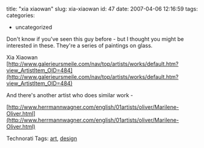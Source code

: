title: "xia xiaowan"
slug: xia-xiaowan
id: 47
date: 2007-04-06 12:16:59
tags: 
categories: 
- uncategorized

Don't know if you've seen this guy before - but I thought you might be interested in these. They're a series of paintings on glass.

Xia Xiaowan
[http://www.galerieursmeile.com/nav/top/artists/works/default.htm?view_ArtistItem_OID=484](http://www.galerieursmeile.com/nav/top/artists/works/default.htm?view_ArtistItem_OID=484)

And there's another artist who does similar work  -

[http://www.herrmannwagner.com/english/01artists/oliver/Marilene-Oliver.html](http://www.herrmannwagner.com/english/01artists/oliver/Marilene-Oliver.html)

<!-- technorati tags start -->

Technorati Tags: [art](http://www.technorati.com/tag/art), [design](http://www.technorati.com/tag/design)
<!-- technorati tags end -->
